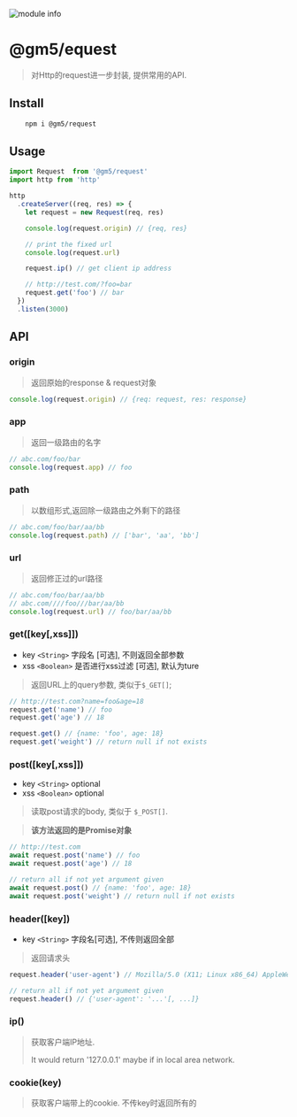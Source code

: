 ![module info](https://nodei.co/npm/@gm5/request.png?downloads=true&downloadRank=true&stars=true)

# @gm5/equest
> 对Http的request进一步封装, 提供常用的API.

## Install

```bash
    npm i @gm5/request
```

## Usage

```javascript
import Request  from '@gm5/request'
import http from 'http'

http
  .createServer((req, res) => {
    let request = new Request(req, res)

    console.log(request.origin) // {req, res}

    // print the fixed url
    console.log(request.url)

    request.ip() // get client ip address

    // http://test.com/?foo=bar
    request.get('foo') // bar
  })
  .listen(3000)
```

## API

### origin 
> 返回原始的response & request对象

```js
console.log(request.origin) // {req: request, res: response}
```


### app
> 返回一级路由的名字

```js
// abc.com/foo/bar
console.log(request.app) // foo
```


### path
> 以数组形式,返回除一级路由之外剩下的路径

```js
// abc.com/foo/bar/aa/bb
console.log(request.path) // ['bar', 'aa', 'bb']
```

### url
> 返回修正过的url路径

```js
// abc.com/foo/bar/aa/bb
// abc.com////foo///bar/aa/bb
console.log(request.url) // foo/bar/aa/bb
```



### get([key[,xss]])

* key `<String>` 字段名 [可选], 不则返回全部参数
* xss `<Boolean>` 是否进行xss过滤 [可选], 默认为ture

> 返回URL上的query参数, 类似于`$_GET[]`;


```javascript
// http://test.com?name=foo&age=18
request.get('name') // foo
request.get('age') // 18

request.get() // {name: 'foo', age: 18}
request.get('weight') // return null if not exists
```

### post([key[,xss]])

* key `<String>` optional
* xss `<Boolean>` optional

> 读取post请求的body, 类似于 `$_POST[]`.

> **该方法返回的是Promise对象**

```javascript
// http://test.com
await request.post('name') // foo
await request.post('age') // 18

// return all if not yet argument given
await request.post() // {name: 'foo', age: 18}
await request.post('weight') // return null if not exists
```

### header([key])

* key `<String>` 字段名[可选], 不传则返回全部

> 返回请求头

```javascript
request.header('user-agent') // Mozilla/5.0 (X11; Linux x86_64) AppleWebKit/537.36 ...

// return all if not yet argument given
request.header() // {'user-agent': '...'[, ...]}
```

### ip()

> 获取客户端IP地址.
>
> It would return '127.0.0.1' maybe if in local area network.


### cookie(key)

> 获取客户端带上的cookie.
> 不传key时返回所有的

